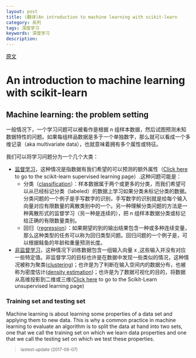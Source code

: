```yaml
---
layout: post
title: (翻译)An introduction to machine learning with scikit-learn
category: 系列
tags: 深度学习
keywords: 深度学习
description:
---
```


[原文](http://scikit-learn.org/stable/tutorial/basic/tutorial.html)

# An introduction to machine learning with scikit-learn

## Machine learning: the problem setting

一般情况下，一个学习问题可以被看作是根据 n 组样本数据，然后试图预测未知数据特性的问题。如果每组样品数据是多于一个单独数字，那么就可以看成一个多维记录（aka multivariate data），也就意味着拥有多个属性或特征。

我们可以将学习问题分为一个几个大类：

* [监督学习](https://en.wikipedia.org/wiki/Supervised_learning)，这种情况是指数据有我们希望的可以预测的额外属性（[Click here](http://scikit-learn.org/stable/supervised_learning.html#supervised-learning) to go to the scikit-learn supervised learning page）.这种问题可能是：
    * 分类（[classification](https://en.wikipedia.org/wiki/Classification_in_machine_learning)）：样本数据属于两个或更多的分类，而我们希望可以从已经标记分类（labeled）的数据上学习如果分类未标记分类的数据。分类问题的一个例子是手写数字的识别，手写数字的识别就是给每个输入向量对应有限数量的离散类别中的一个。另一种理解分类问题的方法是一种离散形式的监督学习（另一种是连续的），把 n 组样本数据分类或标记给正确的有限数量类别。
    * 回归（[regression](https://en.wikipedia.org/wiki/Regression_analysis)）：如果期望的到的输出结果包含一种或多种连续变量，那么这种类型的任务可以称为回归类型问题。回归问题的一个例子是，可以根据鲑鱼的年龄和重量预测长度。
* [非监督学习](https://en.wikipedia.org/wiki/Unsupervised_learning)，这种情况下训练数据包含一组输入向量 x ,这些输入并没有对应一些特定值。非监督学习的目标也许是在数据中发现一些类似的情况，这种情况被称为聚类([clustering](https://en.wikipedia.org/wiki/Cluster_analysis))；也许是为了判断在输入空间内的数据分布，也被称为密度估计([density estimation](https://en.wikipedia.org/wiki/Density_estimation))；也许是为了数据可视化的目的，将数据从高维投影到二维或三维([Click here](http://scikit-learn.org/stable/unsupervised_learning.html#unsupervised-learning) to go to the Scikit-Learn unsupervised learning page)

### Training set and testing set
Machine learning is about learning some properties of a data set and applying them to new data. This is why a common practice in machine learning to evaluate an algorithm is to split the data at hand into two sets, one that we call the training set on which we learn data properties and one that we call the testing set on which we test these properties.



> <small>lastest-update (2017-06-07)</small>